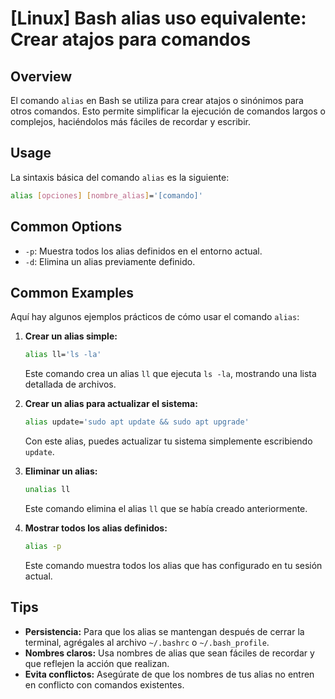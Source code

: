 # [Linux] Bash alias uso equivalente: Crear atajos para comandos

## Overview
El comando `alias` en Bash se utiliza para crear atajos o sinónimos para otros comandos. Esto permite simplificar la ejecución de comandos largos o complejos, haciéndolos más fáciles de recordar y escribir.

## Usage
La sintaxis básica del comando `alias` es la siguiente:

```bash
alias [opciones] [nombre_alias]='[comando]'
```

## Common Options
- `-p`: Muestra todos los alias definidos en el entorno actual.
- `-d`: Elimina un alias previamente definido.

## Common Examples
Aquí hay algunos ejemplos prácticos de cómo usar el comando `alias`:

1. **Crear un alias simple:**
   ```bash
   alias ll='ls -la'
   ```
   Este comando crea un alias `ll` que ejecuta `ls -la`, mostrando una lista detallada de archivos.

2. **Crear un alias para actualizar el sistema:**
   ```bash
   alias update='sudo apt update && sudo apt upgrade'
   ```
   Con este alias, puedes actualizar tu sistema simplemente escribiendo `update`.

3. **Eliminar un alias:**
   ```bash
   unalias ll
   ```
   Este comando elimina el alias `ll` que se había creado anteriormente.

4. **Mostrar todos los alias definidos:**
   ```bash
   alias -p
   ```
   Este comando muestra todos los alias que has configurado en tu sesión actual.

## Tips
- **Persistencia:** Para que los alias se mantengan después de cerrar la terminal, agrégales al archivo `~/.bashrc` o `~/.bash_profile`.
- **Nombres claros:** Usa nombres de alias que sean fáciles de recordar y que reflejen la acción que realizan.
- **Evita conflictos:** Asegúrate de que los nombres de tus alias no entren en conflicto con comandos existentes.